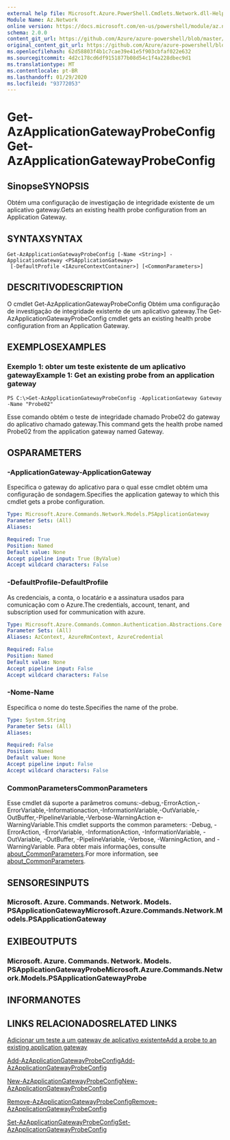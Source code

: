 ```yaml
---
external help file: Microsoft.Azure.PowerShell.Cmdlets.Network.dll-Help.xml
Module Name: Az.Network
online version: https://docs.microsoft.com/en-us/powershell/module/az.network/get-azapplicationgatewayprobeconfig
schema: 2.0.0
content_git_url: https://github.com/Azure/azure-powershell/blob/master/src/Network/Network/help/Get-AzApplicationGatewayProbeConfig.md
original_content_git_url: https://github.com/Azure/azure-powershell/blob/master/src/Network/Network/help/Get-AzApplicationGatewayProbeConfig.md
ms.openlocfilehash: 62d58803f4b1c7cae39e41e5f903cbfaf022e632
ms.sourcegitcommit: 4d2c178cd6df9151877b08d54c1f4a228dbec9d1
ms.translationtype: MT
ms.contentlocale: pt-BR
ms.lasthandoff: 01/29/2020
ms.locfileid: "93772053"
---
```

# <span data-ttu-id="b302a-101">Get-AzApplicationGatewayProbeConfig</span><span class="sxs-lookup"><span data-stu-id="b302a-101">Get-AzApplicationGatewayProbeConfig</span></span>

## <span data-ttu-id="b302a-102">Sinopse</span><span class="sxs-lookup"><span data-stu-id="b302a-102">SYNOPSIS</span></span>
<span data-ttu-id="b302a-103">Obtém uma configuração de investigação de integridade existente de um aplicativo gateway.</span><span class="sxs-lookup"><span data-stu-id="b302a-103">Gets an existing health probe configuration from an Application Gateway.</span></span>

## <span data-ttu-id="b302a-104">SYNTAX</span><span class="sxs-lookup"><span data-stu-id="b302a-104">SYNTAX</span></span>

```
Get-AzApplicationGatewayProbeConfig [-Name <String>] -ApplicationGateway <PSApplicationGateway>
 [-DefaultProfile <IAzureContextContainer>] [<CommonParameters>]
```

## <span data-ttu-id="b302a-105">DESCRITIVO</span><span class="sxs-lookup"><span data-stu-id="b302a-105">DESCRIPTION</span></span>
<span data-ttu-id="b302a-106">O cmdlet Get-AzApplicationGatewayProbeConfig Obtém uma configuração de investigação de integridade existente de um aplicativo gateway.</span><span class="sxs-lookup"><span data-stu-id="b302a-106">The Get-AzApplicationGatewayProbeConfig cmdlet gets an existing health probe configuration from an Application Gateway.</span></span>

## <span data-ttu-id="b302a-107">EXEMPLOS</span><span class="sxs-lookup"><span data-stu-id="b302a-107">EXAMPLES</span></span>

### <span data-ttu-id="b302a-108">Exemplo 1: obter um teste existente de um aplicativo gateway</span><span class="sxs-lookup"><span data-stu-id="b302a-108">Example 1: Get an existing probe from an application gateway</span></span>
```
PS C:\>Get-AzApplicationGatewayProbeConfig -ApplicationGateway Gateway -Name "Probe02"
```

<span data-ttu-id="b302a-109">Esse comando obtém o teste de integridade chamado Probe02 do gateway do aplicativo chamado gateway.</span><span class="sxs-lookup"><span data-stu-id="b302a-109">This command gets the health probe named Probe02 from the application gateway named Gateway.</span></span>

## <span data-ttu-id="b302a-110">OS</span><span class="sxs-lookup"><span data-stu-id="b302a-110">PARAMETERS</span></span>

### <span data-ttu-id="b302a-111">-ApplicationGateway</span><span class="sxs-lookup"><span data-stu-id="b302a-111">-ApplicationGateway</span></span>
<span data-ttu-id="b302a-112">Especifica o gateway do aplicativo para o qual esse cmdlet obtém uma configuração de sondagem.</span><span class="sxs-lookup"><span data-stu-id="b302a-112">Specifies the application gateway to which this cmdlet gets a probe configuration.</span></span>

```yaml
Type: Microsoft.Azure.Commands.Network.Models.PSApplicationGateway
Parameter Sets: (All)
Aliases:

Required: True
Position: Named
Default value: None
Accept pipeline input: True (ByValue)
Accept wildcard characters: False
```

### <span data-ttu-id="b302a-113">-DefaultProfile</span><span class="sxs-lookup"><span data-stu-id="b302a-113">-DefaultProfile</span></span>
<span data-ttu-id="b302a-114">As credenciais, a conta, o locatário e a assinatura usados para comunicação com o Azure.</span><span class="sxs-lookup"><span data-stu-id="b302a-114">The credentials, account, tenant, and subscription used for communication with azure.</span></span>

```yaml
Type: Microsoft.Azure.Commands.Common.Authentication.Abstractions.Core.IAzureContextContainer
Parameter Sets: (All)
Aliases: AzContext, AzureRmContext, AzureCredential

Required: False
Position: Named
Default value: None
Accept pipeline input: False
Accept wildcard characters: False
```

### <span data-ttu-id="b302a-115">-Nome</span><span class="sxs-lookup"><span data-stu-id="b302a-115">-Name</span></span>
<span data-ttu-id="b302a-116">Especifica o nome do teste.</span><span class="sxs-lookup"><span data-stu-id="b302a-116">Specifies the name of the probe.</span></span>

```yaml
Type: System.String
Parameter Sets: (All)
Aliases:

Required: False
Position: Named
Default value: None
Accept pipeline input: False
Accept wildcard characters: False
```

### <span data-ttu-id="b302a-117">CommonParameters</span><span class="sxs-lookup"><span data-stu-id="b302a-117">CommonParameters</span></span>
<span data-ttu-id="b302a-118">Esse cmdlet dá suporte a parâmetros comuns:-debug,-ErrorAction,-ErrorVariable,-Informationaction,-InformationVariable,-OutVariable,-OutBuffer,-PipelineVariable,-Verbose-WarningAction e-WarningVariable.</span><span class="sxs-lookup"><span data-stu-id="b302a-118">This cmdlet supports the common parameters: -Debug, -ErrorAction, -ErrorVariable, -InformationAction, -InformationVariable, -OutVariable, -OutBuffer, -PipelineVariable, -Verbose, -WarningAction, and -WarningVariable.</span></span> <span data-ttu-id="b302a-119">Para obter mais informações, consulte [about_CommonParameters](https://go.microsoft.com/fwlink/?LinkID=113216).</span><span class="sxs-lookup"><span data-stu-id="b302a-119">For more information, see [about_CommonParameters](https://go.microsoft.com/fwlink/?LinkID=113216).</span></span>

## <span data-ttu-id="b302a-120">SENSORES</span><span class="sxs-lookup"><span data-stu-id="b302a-120">INPUTS</span></span>

### <span data-ttu-id="b302a-121">Microsoft. Azure. Commands. Network. Models. PSApplicationGateway</span><span class="sxs-lookup"><span data-stu-id="b302a-121">Microsoft.Azure.Commands.Network.Models.PSApplicationGateway</span></span>

## <span data-ttu-id="b302a-122">EXIBE</span><span class="sxs-lookup"><span data-stu-id="b302a-122">OUTPUTS</span></span>

### <span data-ttu-id="b302a-123">Microsoft. Azure. Commands. Network. Models. PSApplicationGatewayProbe</span><span class="sxs-lookup"><span data-stu-id="b302a-123">Microsoft.Azure.Commands.Network.Models.PSApplicationGatewayProbe</span></span>

## <span data-ttu-id="b302a-124">INFORMA</span><span class="sxs-lookup"><span data-stu-id="b302a-124">NOTES</span></span>

## <span data-ttu-id="b302a-125">LINKS RELACIONADOS</span><span class="sxs-lookup"><span data-stu-id="b302a-125">RELATED LINKS</span></span>

[<span data-ttu-id="b302a-126">Adicionar um teste a um gateway de aplicativo existente</span><span class="sxs-lookup"><span data-stu-id="b302a-126">Add a probe to an existing application gateway</span></span>](https://azure.microsoft.com/en-us/documentation/articles/application-gateway-create-probe-ps/#add-a-probe-to-an-existing-application-gateway)

[<span data-ttu-id="b302a-127">Add-AzApplicationGatewayProbeConfig</span><span class="sxs-lookup"><span data-stu-id="b302a-127">Add-AzApplicationGatewayProbeConfig</span></span>](./Add-AzApplicationGatewayProbeConfig.md)

[<span data-ttu-id="b302a-128">New-AzApplicationGatewayProbeConfig</span><span class="sxs-lookup"><span data-stu-id="b302a-128">New-AzApplicationGatewayProbeConfig</span></span>](./New-AzApplicationGatewayProbeConfig.md)

[<span data-ttu-id="b302a-129">Remove-AzApplicationGatewayProbeConfig</span><span class="sxs-lookup"><span data-stu-id="b302a-129">Remove-AzApplicationGatewayProbeConfig</span></span>](./Remove-AzApplicationGatewayProbeConfig.md)

[<span data-ttu-id="b302a-130">Set-AzApplicationGatewayProbeConfig</span><span class="sxs-lookup"><span data-stu-id="b302a-130">Set-AzApplicationGatewayProbeConfig</span></span>](./Set-AzApplicationGatewayProbeConfig.md)

